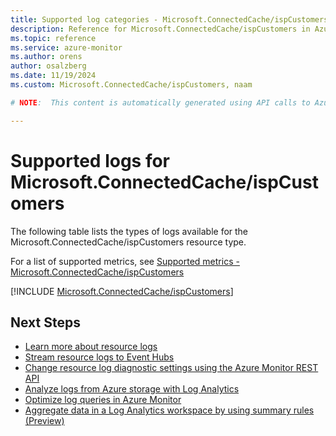 ```yaml
---
title: Supported log categories - Microsoft.ConnectedCache/ispCustomers
description: Reference for Microsoft.ConnectedCache/ispCustomers in Azure Monitor Logs.
ms.topic: reference
ms.service: azure-monitor
ms.author: orens
author: osalzberg
ms.date: 11/19/2024
ms.custom: Microsoft.ConnectedCache/ispCustomers, naam

# NOTE:  This content is automatically generated using API calls to Azure. Any edits made on these files will be overwritten in the next run of the script. 

---
```





# Supported logs for Microsoft.ConnectedCache/ispCustomers  
The following table lists the types of logs available for the Microsoft.ConnectedCache/ispCustomers resource type.
  
  
  
For a list of supported metrics, see [Supported metrics - Microsoft.ConnectedCache/ispCustomers](../supported-metrics/microsoft-connectedcache-ispcustomers-metrics.md)  
  

  
[!INCLUDE [Microsoft.ConnectedCache/ispCustomers](~/reusable-content/ce-skilling/azure/includes/azure-monitor/reference/logs/microsoft-connectedcache-ispcustomers-logs-include.md)]  
  

## Next Steps

* [Learn more about resource logs](/azure/azure-monitor/essentials/platform-logs-overview)
* [Stream resource logs to Event Hubs](/azure/azure-monitor/essentials/resource-logs#send-to-azure-event-hubs)
* [Change resource log diagnostic settings using the Azure Monitor REST API](/rest/api/monitor/diagnosticsettings)
* [Analyze logs from Azure storage with Log Analytics](/azure/azure-monitor/essentials/resource-logs#send-to-log-analytics-workspace)
* [Optimize log queries in Azure Monitor](/azure/azure-monitor/logs/query-optimization)
* [Aggregate data in a Log Analytics workspace by using summary rules (Preview)](/azure/azure-monitor/logs/summary-rules)